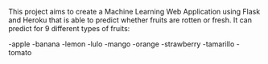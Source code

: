 This project aims to create a Machine Learning Web Application using Flask and Heroku that is able to predict whether fruits are rotten or fresh. It can predict for 9 different types of fruits:

-apple
-banana
-lemon
-lulo
-mango
-orange
-strawberry
-tamarillo
-tomato